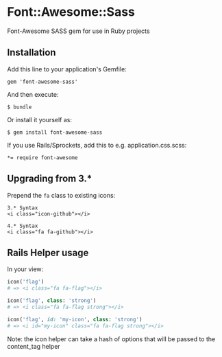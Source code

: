# Font::Awesome::Sass

Font-Awesome SASS gem for use in Ruby projects

## Installation

Add this line to your application's Gemfile:

    gem 'font-awesome-sass'

And then execute:

    $ bundle

Or install it yourself as:

    $ gem install font-awesome-sass

If you use Rails/Sprockets, add this to e.g. application.css.scss:

    *= require font-awesome

## Upgrading from 3.*

Prepend the `fa` class to existing icons:

    3.* Syntax
    <i class="icon-github"></i>

    4.* Syntax
    <i class="fa fa-github"></i>

## Rails Helper usage

In your view:

  ```ruby
  icon('flag')
  # => <i class="fa fa-flag"></i>
  ```

  ```ruby
  icon('flag', class: 'strong')
  # => <i class="fa fa-flag strong"></i>
  ```

  ```ruby
  icon('flag', id: 'my-icon', class: 'strong')
  # => <i id="my-icon" class="fa fa-flag strong"></i>
  ```

Note: the icon helper can take a hash of options that will be passed to the content_tag helper
